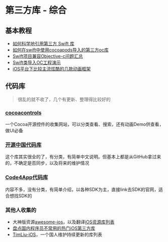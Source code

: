 # 第三方库 - 综合
## 基本教程
- [如何科学地引用第三方 Swift 库][1]
- [如何在swift中使用cocoapods导入的第三方oc库][2]
- [Swift项目兼容Objective-c问题汇总][3]
- [Swift类导入OC工程演示][4]
- [iOS平台下比较主流炫酷的几款动画框架][5]

## 代码库
> 很乱的就不收了，几个有更新、整理得比较好的

### [cocoacontrols][6]
一个Cocoa开源控件的收集网站，可以分类查看、搜索，还有动画Demo供查看，做UI必备
### [开源中国代码库][7]
这个库其实很全的了，有分类，有简单中文说明。但基本上都是从GitHub拿过来的，不确定是否同步，以及将来的维护情况
### [Code4App代码库][8]
内容不多，没有分类，有简单介绍，以各种SDK为主，直接link去SDK的官网，适合想找SDK的
### 其他人收集的
- 大神版资源[awesome-ios][9]，以及翻译[iOS资源库列表][10]
- [盘点国内程序员不常用的热门iOS第三方库][11]
- [TimLiu-iOS][12]，一个国人维护持续更新的库列表



[1]:	http://www.cocoachina.com/cms/wap.php?action=article&id=9201
[2]:	http://www.itnose.net/detail/6121925.html "如何在swift中使用cocoapods导入的第三方oc库"
[3]:	http://www.bubuko.com/infodetail-846370.html
[4]:	http://my.oschina.net/u/1418722/blog/275363
[5]:	https://github.com/sxyx2008/awesome-ios-animation
[6]:	https://www.cocoacontrols.com/
[7]:	http://www.oschina.net/ios/codingList
[8]:	http://code4app.com/resource#develop-class-library
[9]:	https://github.com/vsouza/awesome-ios "awesome-ios"
[10]:	http://app.memect.com/doc/ios.html#awesome-android "iOS资源库列表"
[11]:	http://segmentfault.com/a/1190000003849085 "盘点国内程序员不常用的热门iOS第三方库:看完,还敢自称”精通iOS开发”吗?"
[12]:	https://github.com/Tim9Liu9/TimLiu-iOS "TimLiu-iOS"